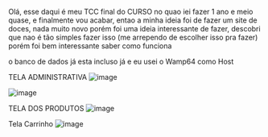 Olá, esse daqui é meu TCC final do CURSO no quao iei fazer 1 ano e meio quase, e finalmente vou acabar, entao a minha ideia foi de fazer um site de doces, nada muito novo
porém foi uma ideia interessante de fazer, descobri que nao é tão simples fazer isso (me arrependo de escolher isso pra fazer) porém foi bem interessante saber como funciona 

o banco de dados já esta incluso já e eu usei o Wamp64 como Host

TELA ADMINISTRATIVA
![image](https://github.com/BrunoLCLopes/Tcc-Loja-Doces/assets/160807716/82458777-0254-4ddd-a5f8-e4e3fc50dc26)

![image](https://github.com/BrunoLCLopes/Tcc-Loja-Doces/assets/160807716/5a01fd8b-6220-4591-a380-f4a9340f5e10)


TELA DOS PRODUTOS
![image](https://github.com/BrunoLCLopes/Tcc-Loja-Doces/assets/160807716/c2b0793d-f851-4da6-9778-415c747a9bd5)


Tela Carrinho
![image](https://github.com/BrunoLCLopes/Tcc-Loja-Doces/assets/160807716/fcfc53d3-384b-47f1-8534-39d4e8c2cd76)


